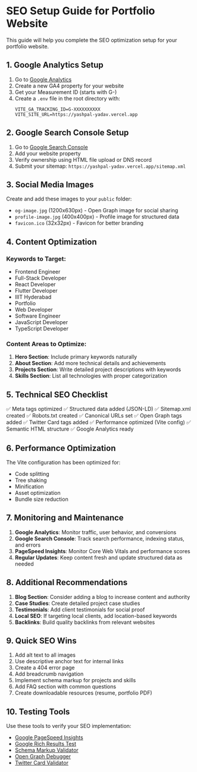 # SEO Setup Guide for Portfolio Website

This guide will help you complete the SEO optimization setup for your portfolio website.

## 1. Google Analytics Setup

1. Go to [Google Analytics](https://analytics.google.com/)
2. Create a new GA4 property for your website
3. Get your Measurement ID (starts with G-)
4. Create a `.env` file in the root directory with:
   ```
   VITE_GA_TRACKING_ID=G-XXXXXXXXXX
   VITE_SITE_URL=https://yashpal-yadav.vercel.app
   ```

## 2. Google Search Console Setup

1. Go to [Google Search Console](https://search.google.com/search-console/)
2. Add your website property
3. Verify ownership using HTML file upload or DNS record
4. Submit your sitemap: `https://yashpal-yadav.vercel.app/sitemap.xml`

## 3. Social Media Images

Create and add these images to your `public` folder:
- `og-image.jpg` (1200x630px) - Open Graph image for social sharing
- `profile-image.jpg` (400x400px) - Profile image for structured data
- `favicon.ico` (32x32px) - Favicon for better branding

## 4. Content Optimization

### Keywords to Target:
- Frontend Engineer
- Full-Stack Developer
- React Developer
- Flutter Developer
- IIIT Hyderabad
- Portfolio
- Web Developer
- Software Engineer
- JavaScript Developer
- TypeScript Developer

### Content Areas to Optimize:
1. **Hero Section**: Include primary keywords naturally
2. **About Section**: Add more technical details and achievements
3. **Projects Section**: Write detailed project descriptions with keywords
4. **Skills Section**: List all technologies with proper categorization

## 5. Technical SEO Checklist

✅ Meta tags optimized
✅ Structured data added (JSON-LD)
✅ Sitemap.xml created
✅ Robots.txt created
✅ Canonical URLs set
✅ Open Graph tags added
✅ Twitter Card tags added
✅ Performance optimized (Vite config)
✅ Semantic HTML structure
✅ Google Analytics ready

## 6. Performance Optimization

The Vite configuration has been optimized for:
- Code splitting
- Tree shaking
- Minification
- Asset optimization
- Bundle size reduction

## 7. Monitoring and Maintenance

1. **Google Analytics**: Monitor traffic, user behavior, and conversions
2. **Google Search Console**: Track search performance, indexing status, and errors
3. **PageSpeed Insights**: Monitor Core Web Vitals and performance scores
4. **Regular Updates**: Keep content fresh and update structured data as needed

## 8. Additional Recommendations

1. **Blog Section**: Consider adding a blog to increase content and authority
2. **Case Studies**: Create detailed project case studies
3. **Testimonials**: Add client testimonials for social proof
4. **Local SEO**: If targeting local clients, add location-based keywords
5. **Backlinks**: Build quality backlinks from relevant websites

## 9. Quick SEO Wins

1. Add alt text to all images
2. Use descriptive anchor text for internal links
3. Create a 404 error page
4. Add breadcrumb navigation
5. Implement schema markup for projects and skills
6. Add FAQ section with common questions
7. Create downloadable resources (resume, portfolio PDF)

## 10. Testing Tools

Use these tools to verify your SEO implementation:
- [Google PageSpeed Insights](https://pagespeed.web.dev/)
- [Google Rich Results Test](https://search.google.com/test/rich-results)
- [Schema Markup Validator](https://validator.schema.org/)
- [Open Graph Debugger](https://developers.facebook.com/tools/debug/)
- [Twitter Card Validator](https://cards-dev.twitter.com/validator)
